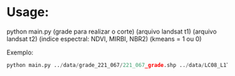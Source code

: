 # Usage:

python main.py (grade para realizar o corte) (arquivo landsat t1) (arquivo landsat t2) (indice espectral: NDVI, MIRBI, NBR2) (kmeans = 1 ou 0)

Exemplo:

``` python
python main.py ../data/grade_221_067/221_067_grade.shp ../data/LC08_L1TP_221067_20170910_20170927_01_T1.tar.gz ../data/LC08_L1TP_221067_20170926_20171013_01_T1.tar.gz NDVI 1
```
